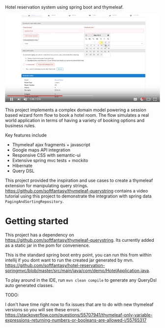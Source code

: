 Hotel reservation system using spring boot and thymeleaf.

[![Youtube demo](https://github.com/softfantasy/hotel-reservation-springmvc/blob/master/hotel_thumb.png)](https://www.youtube.com/watch?v=A9QIAvK-aGc "Youtube demo")


This project implements a complex domain model powering a session based wizard form flow to book
a hotel room. The flow simulates a real world application in terms of having a variety
of booking options and business rules. 

Key features include

- Thymeleaf ajax fragments + javascript
- Google maps API integration
- Responsive CSS with semantic-ui
- Extensive spring mvc tests + mockito
- Hibernate
- Query DSL

This project provided the inspiration and use cases to create a thymeleaf extension for manipulating query strings.
https://github.com/softfantasy/thymeleaf-querystring contains a video tutorial using this project to demonstrate the
integration with spring data `PagingAndSortingRepository`.

# Getting started

This project has a dependency on https://github.com/softfantasy/thymeleaf-querystring.
Its currently added as a static jar in the pom for convenience. 

This is the standard spring boot entry point, you can run this from within intellij if you dont want to run the created jar generated by mvn. 
https://github.com/softfantasy/hotel-reservation-springmvc/blob/master/src/main/java/com/demo/HotelApplication.java.

To play around in the IDE, run `mvn clean compile` to generate any QueryDsl auto generated classes.


TODO:

I don't have time right now to fix issues that are to do with new thymeleaf versions so you will see these errors.
https://stackoverflow.com/questions/55707941/thymeleaf-only-variable-expressions-returning-numbers-or-booleans-are-allowed-i/55765317

